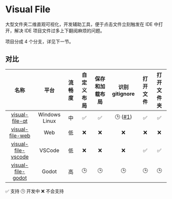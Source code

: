# Visual File

大型文件夹二维直观可视化，开发辅助工具，便于点击文件立刻触发在 IDE 中打开，解决 IDE 项目文件过多上下翻阅麻烦的问题。

项目分成 4 个分支，详见下一节。

## 对比

|                                 名称                                  |     平台      | 流畅度 | 自定义布局 | 保存和加载布局 |                         识别 gitignore                          | 打开文件 | 打开文件夹 |
| :-------------------------------------------------------------------: | :-----------: | :----: | :--------: | :------------: | :-------------------------------------------------------------: | :------: | :--------: |
|     [visual-file-qt](https://github.com/LiRenTech/visual-file-qt)     | Windows Linux |   中   |     ✅     |       ✅       | 🕒 ([#1](https://github.com/LiRenTech/visual-file-qt/issues/1)) |    ✅    |     ✅     |
|    [visual-file-web](https://github.com/LiRenTech/visual-file-web)    |      Web      |   低   |     ❌     |       ❌       |                               ❌                                |    ❌    |     ❌     |
| [visual-file-vscode](https://github.com/LiRenTech/visual-file-vscode) |    VSCode     |   低   |     ❌     |       ❌       |                               ❌                                |    ✅    |     ✅     |
|  [visual-file-godot](https://github.com/LiRenTech/visual-file-godot)  |     Godot     |   高   |     🕒     |       🕒       |                               🕒                                |    🕒    |     🕒     |

✅ 支持 🕒 开发中 ❌ 不会支持
